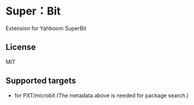 # Super：Bit

Extension for Yahboom SuperBit

## License

MIT

## Supported targets

* for PXT/microbit
(The metadata above is needed for package search.)
